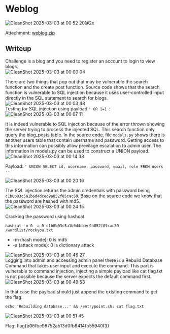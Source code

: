 # Weblog
![CleanShot 2025-03-03 at 00 52 20@2x](https://github.com/user-attachments/assets/c9337df4-127e-43a9-b842-ebe119b00171)

Attachment: [weblog.zip](https://github.com/esheeep/ctf-writeups/blob/main/SnykCon2025/Attachments/weblog.zip)

## Writeup
Challenge is a blog and you need to register an account to login to view blogs. <br>
![CleanShot 2025-03-03 at 00 00 04](https://github.com/user-attachments/assets/661bddc6-85fc-40b8-9f45-3657dc70a701)

There are two things that pop out that may be vulnerable the search function and the create post function.
Source code shows that the search function is vulnerable to SQL injection because it uses user-controlled input directly in the SQL statement to search for blogs. <br>
![CleanShot 2025-03-03 at 00 03 48](https://github.com/user-attachments/assets/9a095a83-a2ea-4750-8273-38c1f8bffe3c)
<br>
Testing for SQL injection using payload `' OR 1=1 `: <br>
![CleanShot 2025-03-03 at 00 07 11](https://github.com/user-attachments/assets/ead7d7c5-db7b-460a-aa8f-3f7ab9ae6c3b)

It is indeed vulnerable to SQL injection because of the error thrown showing the server trying to process the injected SQL.
This search function only query the blog_posts table. In the source code, file `models.py` shows there is another users table that contain username and password.
Getting access to this information can possibly allow previlage escalation to admin user. The information in models.py can be used to construct a UNION payload. <br>
![CleanShot 2025-03-03 at 00 14 38](https://github.com/user-attachments/assets/ade7d7ef-efb0-45dc-bfa2-9b417b9ff041) <br>

Payload: `' UNION SELECT id, username, password, email, role FROM users --  ` <br>

![CleanShot 2025-03-03 at 00 20 16](https://github.com/user-attachments/assets/f9474df6-22f9-4018-b983-47722ce724fa) <br>

The SQL injection returns the admin credentials with password being `c1b8b03c5a1b6d4dcec9a852f85cac59`.
Base on the source code we know that the password are hashed with md5. <br>
![CleanShot 2025-03-03 at 00 24 15](https://github.com/user-attachments/assets/7a0a719c-ee64-4efc-a114-b703f52a2008) <br>

Cracking the password using hashcat.
```
hashcat -m 0 -a 0 c1b8b03c5a1b6d4dcec9a852f85cac59 /wordlist/rockyou.txt
```
* -m (hash mode): 0 is md5
* -a (attack mode): 0 is dictionary attack

![CleanShot 2025-03-03 at 00 46 27](https://github.com/user-attachments/assets/4430b82d-f44a-4fb9-bfc5-a6c55bc3a478) <br>
Logging into admin and accessing admin panel there is a Rebuild Database Command that takes user input and execute the command. 
This part is vulnerable to command injection, injecting a simple payload like cat flag.txt is not possible because the server expects the default command first. <br>
![CleanShot 2025-03-03 at 00 49 53](https://github.com/user-attachments/assets/17d560df-aa3b-47e2-974b-f0fa66570aae)

In that case the payload should just append the existing command to get the flag. 
```
echo 'Rebuilding database...' && /entrypoint.sh; cat flag.txt
```

![CleanShot 2025-03-03 at 00 51 45](https://github.com/user-attachments/assets/c764f38d-f7b9-4f40-8b2a-4078834f6ee9) <br>

Flag: flag{b06fbe98752ab13d0fb8414fb55940f3}


